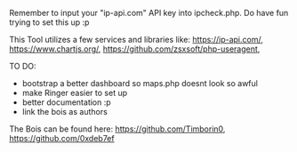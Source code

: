Remember to input your "ip-api.com" API key into ipcheck.php. Do have fun trying to set this up :p

This Tool utilizes a few services and libraries like:
https://ip-api.com/,
https://www.chartjs.org/,
https://github.com/zsxsoft/php-useragent,

TO DO:

- bootstrap a better dashboard so maps.php doesnt look so awful
- make Ringer easier to set up
- better documentation :p
- link the bois as authors

The Bois can be found here:
https://github.com/Timborin0,
https://github.com/0xdeb7ef

